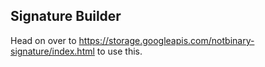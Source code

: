 ## Signature Builder

Head on over to https://storage.googleapis.com/notbinary-signature/index.html to use this.

